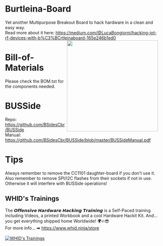 # Burtleina-Board
Yet another Multipurpose Breakout Board to hack hardware in a clean and easy way.<br>
Read more about it here: https://medium.com/@LucaBongiorni/hacking-iot-rf-devices-with-b%C3%BCrtleinaboard-165e246b1ed0
 <img src="https://user-images.githubusercontent.com/25242404/88533097-5b69c780-d00e-11ea-945b-755d8c0ab963.JPG" width=300 align=right>

# Bill-of-Materials
Please check the BOM.txt for the components needed.

# BUSSide
Repo: https://github.com/BSidesCbr/BUSSide <br>
Manual: https://github.com/BSidesCbr/BUSSide/blob/master/BUSSideManual.pdf

# Tips
Always remember to remove the CC1101 daughter-board if you don't use it.<br>
Also remember to remove SPI/I2C flashes from their sockets if not in use.<br>
Otherwise it will interfere with BUSSide operations!


## WHID's Trainings
The 𝙊𝙛𝙛𝙚𝙣𝙨𝙞𝙫𝙚 𝙃𝙖𝙧𝙙𝙬𝙖𝙧𝙚 𝙃𝙖𝙘𝙠𝙞𝙣𝙜 𝙏𝙧𝙖𝙞𝙣𝙞𝙣𝙜 is a Self-Paced training including Videos, a printed Workbook and a cool Hardware Hackit Kit. And... you get everything shipped home Worldwide! 🌍🔥😎<br>
For more info... ➡ https://www.whid.ninja/store <br><br>
[![WHID's Trainings](https://files.gandi.ws/64/2e/642e05f6-84e1-48fe-8a59-d678c7d635e3.PNG)](https://www.youtube.com/watch?v=zbUuBZJIHkE)



